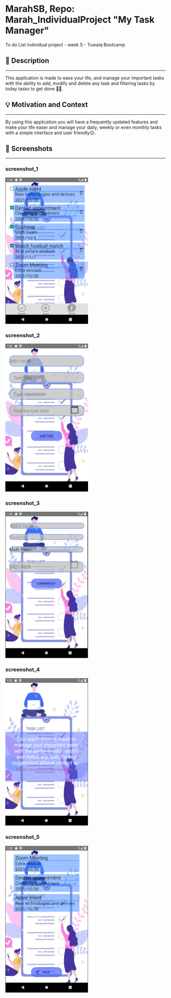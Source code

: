 # MarahSB, Repo: Marah_IndividualProject "My Task Manager"
To do List individual project - week 5 - Tuwaiq Bootcamp

<!--- Replace <MarahSB> with your Github Username and <Marah_IndividualProject> with the name of your repository. -->
<!--- You can find both of these in the url bar when you open your repository in github. -->


## :scroll: Description
---
This application is made to ease your life, and manage your important tasks with the ability to add, modify and delete any task and filtering tasks by today tasks to get done 📅✅.


## :bulb: Motivation and Context
---
By using this application you will have a frequently updated features and make your life easer and manage your daily, weekly or even monthly tasks with a simple interface and user friendly😉.


## :camera_flash: Screenshots
---
### screenshot_1
<img src="screen1.png" width="260">

### screenshot_2
<img src="screen2.png" width="260">


### screenshot_3
<img src="screen3.png" width="260">


### screenshot_4
<img src="screen4.png" width="260">


### screenshot_5
<img src="screen5.png" width="260">